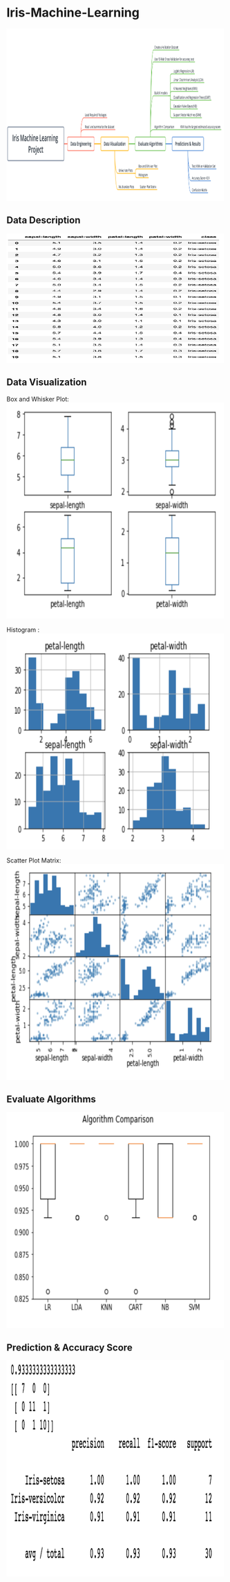 # Iris-Machine-Learning


<img src="https://github.com/rliu49/Iris-Machine-Learning/blob/master/Imgs/framework.png" height="400" width="900">

## Data Description 
<img src="https://github.com/rliu49/Iris-Machine-Learning/blob/master/Imgs/datades.png" height="300" width="900">

## Data Visualization
Box and Whisker Plot:
<img src="https://github.com/rliu49/Iris-Machine-Learning/blob/master/Imgs/box%20and%20whisker%20plots.png
" height="500" width="600">

Histogram :
<img src="https://github.com/rliu49/Iris-Machine-Learning/blob/master/Imgs/histogram.png" height="500" width="600">

Scatter Plot Matrix:
<img src="https://github.com/rliu49/Iris-Machine-Learning/blob/master/Imgs/scatter%20plot%20matrix.png" height="500" width="600">

## Evaluate Algorithms
<img src="https://github.com/rliu49/Iris-Machine-Learning/blob/master/Imgs/comparison.png" height="500" width="600">

## Prediction & Accuracy Score

<img src="https://github.com/rliu49/Iris-Machine-Learning/blob/master/Imgs/predication.png" height="500" width="800">
